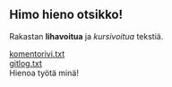 ## Himo hieno otsikko!

Rakastan **lihavoitua** ja *kursivoitua* tekstiä.

[komentorivi.txt](https://github.com/Aaltonenn/ot-harjoitustyo/blob/master/laskarit/viikko1/komentorivi.txt)
\
[gitlog.txt](https://github.com/Aaltonenn/ot-harjoitustyo/blob/master/laskarit/viikko1/gitlog.txt)
\
Hienoa työtä minä!

